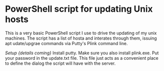 # PowerShell script for updating Unix hosts
This is a very basic PowerShell script I use to drive the updating of my unix machines. The script has a list of hosta and interates through them, issuing apt udate/upgrae commands via Putty's Plink command line.

_Setup {details coming}_
Install putty. Make sure you also install plink.exe.
Put your password in the update.txt file. This file just acts as a convenient place to define the dialog the script will have with the server. 
